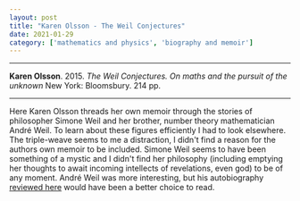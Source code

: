 ```yaml
---
layout: post
title: "Karen Olsson - The Weil Conjectures"
date: 2021-01-29
category: ['mathematics and physics', 'biography and memoir']
---
```


***
<b>Karen Olsson</b>. 2015. _The Weil Conjectures.  On maths and the pursuit of the unknown_ New York: Bloomsbury. 214 pp.

***
<img align="right" src="https://media.bloomsbury.com/rep/bj/9781526607553.jpg" alt="" />

Here Karen Olsson threads her own memoir through the stories of philosopher Simone Weil and her brother, number theory mathematician André Weil.  To learn about these figures efficiently I had to look elsewhere.  The triple-weave seems to me a distraction, I didn't find a reason for the authors own memoir to be included. Simone Weil seems to have been something of a mystic and I didn't find her philosophy (including emptying her thoughts to await incoming intellects of revelations, even god) to be of any moment.  André Weil was more interesting, but his autobiography [reviewed here](http://www.ams.org/notices/199904/rev-varadarajan.pdf) would have been a better choice to read.
